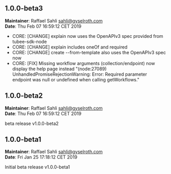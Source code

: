 ## 1.0.0-beta3
**Maintainer**: Raffael Sahli <sahli@gyselroth.com>\
**Date**: Thu Feb 07 16:59:12 CET 2019

* CORE: [CHANGE] explain now uses the OpenAPIv3 spec provided from tubee-sdk-node
* CORE: [CHANGE] explain includes oneOf and required 
* CORE: [CHANGE] create --from-template also uses the OpenAPIv3 spec now 
* CORE: [FIX] Missing workflow arguments (collection/endpoint) now display the help page instead "(node:27089) UnhandledPromiseRejectionWarning: Error: Required parameter endpoint was null or undefined when calling getWorkflows."


## 1.0.0-beta2
**Maintainer**: Raffael Sahli <sahli@gyselroth.com>\
**Date**: Thu Feb 07 16:59:12 CET 2019

beta release v1.0.0-beta2


## 1.0.0-beta1
**Maintainer**: Raffael Sahli <sahli@gyselroth.com>\
**Date**: Fri Jan 25 17:18:12 CET 2019

Initial beta release v1.0.0-beta1
